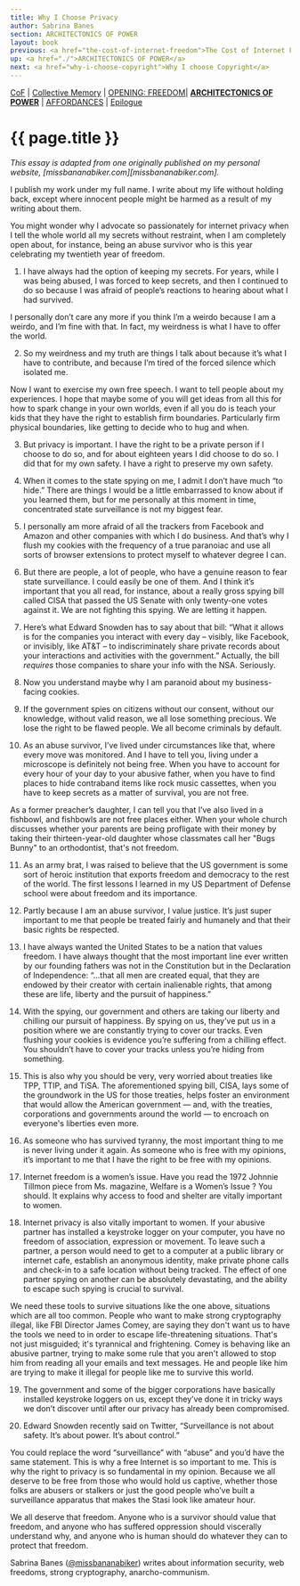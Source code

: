 ```yaml
---
title: Why I Choose Privacy
author: Sabrina Banes
section: ARCHITECTONICS OF POWER
layout: book
previous: <a href="the-cost-of-internet-freedom">The Cost of Internet Freedom</a>
up: <a href="./">ARCHITECTONICS OF POWER</a>
next: <a href="why-i-choose-copyright">Why I choose Copyright</a>
---
```


[CoF][c0] | [Collective Memory][c1] | [OPENING: FREEDOM][c2]| __[ARCHITECTONICS OF POWER][c3]__ | [AFFORDANCES][c4] | [Epilogue][c5]

[c0]: /book "Cost of Freedom"
[c1]: /book/collective-memory
[c2]: /book/opening:freedom
[c3]: /book/architectonics-of-power
[c4]: /book/affordances
[c5]: /book/epilogue

# {{ page.title }}

_This essay is adapted from one originally published on my personal
website, [missbananabiker.com][missbananabiker.com]._

I publish my work under my full name. I write about my life without
holding back, except where innocent people might be harmed as a result
of my writing about them.

You might wonder why I advocate so passionately for internet privacy
when I tell the whole world all my secrets without restraint, when I
am completely open about, for instance, being an abuse survivor who is
this year celebrating my twentieth year of freedom.

1. I have always had the option of keeping my secrets. For years,
while I was being abused, I was forced to keep secrets, and then I
continued to do so because I was afraid of people’s reactions to
hearing about what I had survived.

I personally don’t care any more if you think I’m a weirdo because I
am a weirdo, and I’m fine with that. In fact, my weirdness is what I
have to offer the world.

2. So my weirdness and my truth are things I talk about because it’s
what I have to contribute, and because I’m tired of the forced silence
which isolated me.

Now I want to exercise my own free speech. I want to tell people about
my experiences. I hope that maybe some of you will get ideas from all
this for how to spark change in your own worlds, even if all you do is
teach your kids that they have the right to establish firm
boundaries. Particularly firm physical boundaries, like getting to
decide who to hug and when.

3. But privacy is important. I have the right to be a private person
if I choose to do so, and for about eighteen years I did choose to do
so. I did that for my own safety. I have a right to preserve my own
safety.

4. When it comes to the state spying on me, I admit I don’t have much
“to hide.” There are things I would be a little embarrassed to know
about if you learned them, but for me personally at this moment in
time, concentrated state surveillance is not my biggest fear.

5. I personally am more afraid of all the trackers from Facebook and
Amazon and other companies with which I do business. And that’s why I
flush my cookies with the frequency of a true paranoiac and use all
sorts of browser extensions to protect myself to whatever degree I
can.

6. But there are people, a lot of people, who have a genuine reason to
fear state surveillance. I could easily be one of them. And I think
it’s important that you all read, for instance, about a really gross
spying bill called CISA that passed the US Senate with only twenty-one
votes against it. We are not fighting this spying. We are letting it
happen.

7. Here’s what Edward Snowden has to say about that bill: “What it
allows is for the companies you interact with every day – visibly,
like Facebook, or invisibly, like AT&T – to indiscriminately share
private records about your interactions and activities with the
government.” Actually, the bill *requires* those companies to share
your info with the NSA. Seriously.

8. Now you understand maybe why I am paranoid about my business-facing
cookies.

9. If the government spies on citizens without our consent, without
our knowledge, without valid reason, we all lose something
precious. We lose the right to be flawed people. We all become
criminals by default.

10. As an abuse survivor, I’ve lived under circumstances like that,
where every move was monitored. And I have to tell you, living under a
microscope is definitely not being free. When you have to account for
every hour of your day to your abusive father, when you have to find
places to hide contraband items like rock music cassettes, when you
have to keep secrets as a matter of survival, you are not free.

As a former preacher’s daughter, I can tell you that I’ve also lived
in a fishbowl, and fishbowls are not free places either.  When your
whole church discusses whether your parents are being profligate with
their money by taking their thirteen-year-old daughter whose
classmates call her "Bugs Bunny" to an orthodontist, that's not
freedom.

11. As an army brat, I was raised to believe that the US government is
some sort of heroic institution that exports freedom and democracy to
the rest of the world. The first lessons I learned in my US Department
of Defense school were about freedom and its importance.

12. Partly because I am an abuse survivor, I value justice. It’s just
super important to me that people be treated fairly and humanely and
that their basic rights be respected.

13. I have always wanted the United States to be a nation that values
freedom. I have always thought that the most important line ever
written by our founding fathers was not in the Constitution but in the
Declaration of Independence: “...that all men are created equal, that
they are endowed by their creator with certain inalienable rights,
that among these are life, liberty and the pursuit of happiness.”

14. With the spying, our government and others are taking our liberty
and chilling our pursuit of happiness. By spying on us, they’ve put us
in a position where we are constantly trying to cover our tracks. Even
flushing your cookies is evidence you’re suffering from a chilling
effect. You shouldn’t have to cover your tracks unless you’re hiding
from something.

15. This is also why you should be very, very worried about treaties
like TPP, TTIP, and TiSA. The aforementioned spying bill, CISA, lays
some of the groundwork in the US for those treaties, helps foster an
environment that would allow the American government — and, with the
treaties, corporations and governments around the world — to encroach
on everyone's liberties even more.

16. As someone who has survived tyranny, the most important thing to
me is never living under it again. As someone who is free with my
opinions, it’s important to me that I have the right to be free with
my opinions.

17. Internet freedom is a women’s issue. Have you read the 1972
Johnnie Tillmon piece from Ms. magazine, Welfare is a Women’s Issue ?
You should. It explains why access to food and shelter are vitally
important to women.

18. Internet privacy is also vitally important to women. If your
abusive partner has installed a keystroke logger on your computer, you
have no freedom of association, expression or movement. To leave such
a partner, a person would need to get to a computer at a public
library or internet cafe, establish an anonymous identity, make
private phone calls and check-in to a safe location without being
tracked. The effect of one partner spying on another can be absolutely
devastating, and the ability to escape such spying is crucial to
survival.

We need these tools to survive situations like the one above,
situations which are all too common. People who want to make strong
cryptography illegal, like FBI Director James Comey, are saying they
don't want us to have the tools we need to in order to escape
life-threatening situations. That's not just misguided; it's
tyrannical and frightening. Comey is behaving like an abusive partner,
trying to make some rule that you aren't allowed to stop him from
reading all your emails and text messages. He and people like him are
trying to make it illegal for people like me to survive this world.

19. The government and some of the bigger corporations have basically
installed keystroke loggers on us, except they’ve done it in tricky
ways we don’t discover until after our privacy has already been
compromised.

20. Edward Snowden recently said on Twitter, “Surveillance is not
about safety. It’s about power. It’s about control.”

You could replace the word “surveillance” with “abuse” and you’d have
the same statement. This is why a free Internet is so important to
me. This is why the right to privacy is so fundamental in my
opinion. Because we all deserve to be free from those who would hold
us captive, whether those folks are abusers or stalkers or just the
good people who’ve built a surveillance apparatus that makes the Stasi
look like amateur hour.

We all deserve that freedom. Anyone who is a survivor should value
that freedom, and anyone who has suffered oppression should viscerally
understand why, and anyone who is human should do whatever they can to
protect that freedom.

<p class="author bio">Sabrina Banes (<a
href="https://twitter.com/missbananabiker">@missbananabiker</a>)
writes about information security, web freedoms, strong cryptography,
anarcho-communism.</p>

